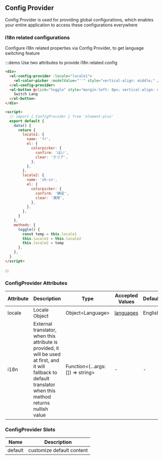 ## Config Provider

Config Provider is used for providing global configurations, which enables your entire application to access these configurations everywhere

### i18n related configurations

Configure i18n related properties via Config Provider, to get language switching feature

:::demo Use two attributes to provide i18n related config

```html
<div>
  <el-config-provider :locale="locale1">
    <el-color-picker :modelValue="''" style="vertical-align: middle;" />
  </el-config-provider>
  <el-button @click="toggle" style="margin-left: 8px; vertical-align: middle;">
    Switch Lang
  </el-button>
</div>

<script>
  // import { ConfigProvider } from 'element-plus'
  export default {
    data() {
      return {
        locale1: {
          name: 'fr',
          el: {
            colorpicker: {
              confirm: 'はい',
              clear: 'クリア',
            },
          },
        },
        locale2: {
          name: 'zh-cn',
          el: {
            colorpicker: {
              confirm: '确定',
              clear: '清除',
            },
          },
        },
      }
    },
    methods: {
      toggle() {
        const temp = this.locale1
        this.locale1 = this.locale2
        this.locale2 = temp
      },
    },
  }
</script>
```

:::

### ConfigProvider Attributes

| Attribute | Description                                                                                                                                                       | Type                                 | Accepted Values                                                                         | Default |
| --------- | ----------------------------------------------------------------------------------------------------------------------------------------------------------------- | ------------------------------------ | --------------------------------------------------------------------------------------- | ------- |
| locale    | Locale Object                                                                                                                                                     | Object\<Language\>                   | [languages](https://github.com/element-plus/element-plus/tree/dev/packages/locale/lang) | English |
| i18n      | External translator, when this attribute is provided, it will be used at first, and it will fallback to default translator when this method returns nullish value | Function\<(...args: []) =\> string\> | -                                                                                       | -       |

### ConfigProvider Slots

| Name    | Description               |
| ------- | ------------------------- |
| default | customize default content |
